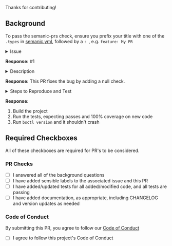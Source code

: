 Thanks for contributing!

## Background

To pass the semanic-prs check, ensure you prefix your title with one of the `.types` in [semanic.yml](https://github.com/mrlunchbox777/basic-setup/blob/main/.github/semantic.yml), followed by a `: `, e.g. `feature: My PR`

<details><summary>Issue</summary>What issue are you resolving with this PR? Please provide the number or link. _NOTE:_ If you don't have an issue for this work, please create one before creating this PR.</details>

__Response:__ #1

<details><summary>Description</summary>Please describe how this PR is addressing the issue and/or why it is being addressed this way.</details>

__Response:__ This PR fixes the bug by adding a null check.

<details><summary>Steps to Reproduce and Test</summary>Please give us a step-by-step guide to reproduce the bug. A link to the steps in the issue is enough.</details>

__Response:__
1. Build the project
2. Run the tests, expecting passes and 100% coverage on new code
3. Run `bsctl version` and it shouldn't crash

## Required Checkboxes

All of these checkboxes are required for PR's to be considered.

### PR Checks

- [ ] I answered all of the background questions
- [ ] I have added sensible labels to the associated issue and this PR
- [ ] I have added/updated tests for all added/modified code, and all tests are passing
- [ ] I have added documentation, as appropriate, including CHANGELOG and version updates as needed

### Code of Conduct

By submitting this PR, you agree to follow our [Code of Conduct](https://github.com/mrlunchbox777/basic-setup/tree/main/.github/CODE_OF_CONDUCT.md)

- [ ] I agree to follow this project's Code of Conduct
